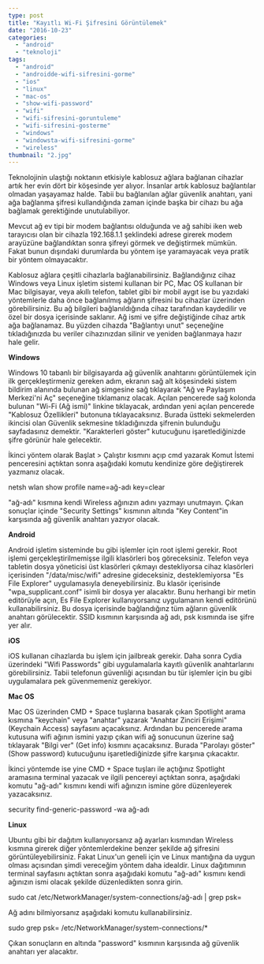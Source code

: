 ```yaml
---
type: post
title: "Kayıtlı Wi-Fi Şifresini Görüntülemek"
date: "2016-10-23"
categories: 
  - "android"
  - "teknoloji"
tags: 
  - "android"
  - "androidde-wifi-sifresini-gorme"
  - "ios"
  - "linux"
  - "mac-os"
  - "show-wifi-password"
  - "wifi"
  - "wifi-sifresini-goruntuleme"
  - "wifi-sifresini-gosterme"
  - "windows"
  - "windowsta-wifi-sifresini-gorme"
  - "wireless"
thumbnail: "2.jpg"
---
```


Teknolojinin ulaştığı noktanın etkisiyle kablosuz ağlara bağlanan cihazlar artık her evin dört bir köşesinde yer alıyor. İnsanlar artık kablosuz bağlantılar olmadan yaşayamaz halde. Tabii bu bağlanılan ağlar güvenlik anahtarı, yani ağa bağlanma şifresi kullandığında zaman içinde başka bir cihazı bu ağa bağlamak gerektiğinde unutulabiliyor.

Mevcut ağ ev tipi bir modem bağlantısı olduğunda ve ağ sahibi iken web tarayıcısı olan bir cihazla 192.168.1.1 şeklindeki adrese girerek modem arayüzüne bağlandıktan sonra şifreyi görmek ve değiştirmek mümkün. Fakat bunun dışındaki durumlarda bu yöntem işe yaramayacak veya pratik bir yöntem olmayacaktır.

Kablosuz ağlara çeşitli cihazlarla bağlanabilirsiniz. Bağlandığınız cihaz Windows veya Linux işletim sistemi kullanan bir PC, Mac OS kullanan bir Mac bilgisayar, veya akıllı telefon, tablet gibi bir mobil aygıt ise bu yazıdaki yöntemlerle daha önce bağlanılmış ağların şifresini bu cihazlar üzerinden görebilirsiniz. Bu ağ bilgileri bağlanıldığında cihaz tarafından kaydedilir ve özel bir dosya içerisinde saklanır. Ağ ismi ve şifre değiştiğinde cihaz artık ağa bağlanamaz. Bu yüzden cihazda "Bağlantıyı unut" seçeneğine tıkladığınızda bu veriler cihazınızdan silinir ve yeniden bağlanmaya hazır hale gelir.

**Windows**

Windows 10 tabanlı bir bilgisayarda ağ güvenlik anahtarını görüntülemek için ilk gerçekleştirmeniz gereken adım, ekranın sağ alt köşesindeki sistem bildirim alanında bulunan ağ simgesine sağ tıklayarak "Ağ ve Paylaşım Merkezi'ni Aç" seçeneğine tıklamanız olacak. Açılan pencerede sağ kolonda bulunan "Wi-Fi (Ağ ismi)" linkine tıklayacak, ardından yeni açılan pencerede "Kablosuz Özellikleri" butonuna tıklayacaksınız. Burada üstteki sekmelerden ikincisi olan Güvenlik sekmesine tıkladığınızda şifrenin bulunduğu sayfadasınız demektir. "Karakterleri göster" kutucuğunu işaretlediğinizde şifre görünür hale gelecektir.

İkinci yöntem olarak Başlat > Çalıştır kısmını açıp cmd yazarak Komut İstemi penceresini açtıktan sonra aşağıdaki komutu kendinize göre değiştirerek yazmanız olacak.

netsh wlan show profile name=ağ-adı key=clear

"ağ-adı" kısmına kendi Wireless ağınızın adını yazmayı unutmayın. Çıkan sonuçlar içinde "Security Settings" kısmının altında "Key Content"in karşısında ağ güvenlik anahtarı yazıyor olacak.

**Android**

Android işletim sisteminde bu gibi işlemler için root işlemi gerekir. Root işlemi gerçekleştirilmemişse ilgili klasörleri boş göreceksiniz. Telefon veya tabletin dosya yöneticisi üst klasörleri çıkmayı destekliyorsa cihaz klasörleri içerisinden "/data/misc/wifi" adresine gideceksiniz, desteklemiyorsa "Es File Explorer" uygulamasıyla deneyebilirsiniz. Bu klasör içerisinde "wpa\_supplicant.conf" isimli bir dosya yer alacaktır. Bunu herhangi bir metin editörüyle açın, Es File Explorer kullanıyorsanız uygulamanın kendi editörünü kullanabilirsiniz. Bu dosya içerisinde bağlandığınz tüm ağların güvenlik anahtarı görülecektir. SSID kısmının karşısında ağ adı, psk kısmında ise şifre yer alır.

**iOS**

iOS kullanan cihazlarda bu işlem için jailbreak gerekir. Daha sonra Cydia üzerindeki "Wifi Passwords" gibi uygulamalarla kayıtlı güvenlik anahtarlarını görebilirsiniz. Tabii telefonun güvenliği açısından bu tür işlemler için bu gibi uygulamalara pek güvenmemeniz gerekiyor.

**Mac OS**

Mac OS üzerinden CMD + Space tuşlarına basarak çıkan Spotlight arama kısmına "keychain" veya "anahtar" yazarak "Anahtar Zinciri Erişimi" (Keychain Access) sayfasını açacaksınız.  Ardından bu pencerede arama kutusuna wifi ağının ismini yazıp çıkan wifi ağ sonucunun üzerine sağ tıklayarak "Bilgi ver" (Get info) kısmını açacaksınız. Burada "Parolayı göster" (Show password) kutucuğunu işaretlediğinizde şifre karşınıa çıkacaktır.

İkinci yöntemde ise yine CMD + Space tuşları ile açtığınız Spotlight aramasına terminal yazacak ve ilgili pencereyi açtıktan sonra, aşağıdaki komutu "ağ-adı" kısmını kendi wifi ağınızın ismine göre düzenleyerek yazacaksınız.

security find-generic-password -wa ağ-adı

**Linux**

Ubuntu gibi bir dağıtım kullanıyorsanız ağ ayarları kısmından Wireless kısmına girerek diğer yöntemlerdekine benzer şekilde ağ şifresini görüntüleyebilirsiniz. Fakat Linux'un geneli için ve Linux mantığına da uygun olması açısından şimdi vereceğim yöntem daha idealdir. Linux dağıtımının terminal sayfasını açtıktan sonra aşağıdaki komutu "ağ-adı" kısmını kendi ağınızın ismi olacak şekilde düzenledikten sonra girin.

sudo cat /etc/NetworkManager/system-connections/ağ-adı | grep psk=

Ağ adını bilmiyorsanız aşağıdaki komutu kullanabilirsiniz.

sudo grep psk= /etc/NetworkManager/system-connections/\*

Çıkan sonuçların en altında "password" kısmının karşısında ağ güvenlik anahtarı yer alacaktır.
